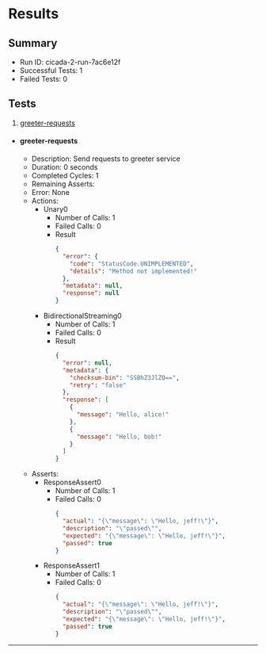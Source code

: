 # Results

## Summary

* Run ID: cicada-2-run-7ac6e12f
* Successful Tests: 1
* Failed Tests: 0

## Tests
1. [greeter-requests](#greeter-requests)
* #### greeter-requests
    - Description: Send requests to greeter service
    - Duration: 0 seconds
    - Completed Cycles: 1
    - Remaining Asserts: 
    - Error: None
    - Actions:
        * Unary0
            - Number of Calls: 1
            - Failed Calls: 0
            - Result
                ```json
                {
                  "error": {
                    "code": "StatusCode.UNIMPLEMENTED",
                    "details": "Method not implemented!"
                  },
                  "metadata": null,
                  "response": null
                }
                ```
        * BidirectionalStreaming0
            - Number of Calls: 1
            - Failed Calls: 0
            - Result
                ```json
                {
                  "error": null,
                  "metadata": {
                    "checksum-bin": "SSBhZ3JlZQ==",
                    "retry": "false"
                  },
                  "response": [
                    {
                      "message": "Hello, alice!"
                    },
                    {
                      "message": "Hello, bob!"
                    }
                  ]
                }
                ```
    - Asserts:
        * ResponseAssert0
            - Number of Calls: 1
            - Failed Calls: 0
                ```json
                {
                  "actual": "{\"message\": \"Hello, jeff!\"}",
                  "description": "\"passed\"",
                  "expected": "{\"message\": \"Hello, jeff!\"}",
                  "passed": true
                }
                ```
        * ResponseAssert1
            - Number of Calls: 1
            - Failed Calls: 0
                ```json
                {
                  "actual": "{\"message\": \"Hello, jeff!\"}",
                  "description": "\"passed\"",
                  "expected": "{\"message\": \"Hello, jeff!\"}",
                  "passed": true
                }
                ```
---
